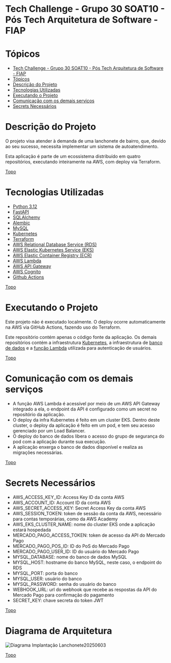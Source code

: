 # Tech Challenge - Grupo 30 SOAT10 - Pós Tech Arquitetura de Software - FIAP

# Tópicos
- [Tech Challenge - Grupo 30 SOAT10 - Pós Tech Arquitetura de Software - FIAP](#tech-challenge---grupo-30-soat10---pós-tech-arquitetura-de-software---fiap)
- [Tópicos](#tópicos)
- [Descrição do Projeto](#descrição-do-projeto)
- [Tecnologias Utilizadas](#tecnologias-utilizadas)
- [Executando o Projeto](#executando-o-projeto)
- [Comunicação com os demais serviços](#comunicação-com-os-demais-serviços)
- [Secrets Necessários](#secrets-necessários)


# Descrição do Projeto

O projeto visa atender à demanda de uma lanchonete de bairro, que, devido ao seu sucesso, necessita implementar um sistema de autoatendimento. 

Esta aplicação é parte de um ecossistema distribuído em quatro repositórios, executando inteiramente na AWS, com deploy via Terraform.

 [Topo](#tópicos)

# Tecnologias Utilizadas
- [Python 3.12](https://www.python.org/downloads/)
- [FastAPI](https://fastapi.tiangolo.com/)
- [SQLAlchemy](https://www.sqlalchemy.org/)
- [Alembic](https://alembic.sqlalchemy.org/)
- [MySQL](https://www.mysql.com/)
- [Kubernetes](https://kubernetes.io/)
- [Terraform](https://developer.hashicorp.com/terraform)
- [AWS Relational Database Service (RDS)](https://aws.amazon.com/pt/rds/)
- [AWS Elastic Kubernetes Service (EKS)](https://aws.amazon.com/pt/eks/)
- [AWS Elastic Container Registry (ECR)](https://aws.amazon.com/pt/ecr/)
- [AWS Lambda](https://aws.amazon.com/pt/lambda/)
- [AWS API Gateway](https://aws.amazon.com/pt/api-gateway/)
- [AWS Cognito](https://aws.amazon.com/pt/cognito/)
- [Github Actions](https://github.com/features/actions)

 [Topo](#tópicos)

# Executando o Projeto
Este projeto não é executado localmente. O deploy ocorre automaticamente na AWS via GitHub Actions, fazendo uso do Terraform.

Este repositório contém apenas o código fonte da aplicação. Os demais repositórios contém a infraestrutura [Kubernetes](https://github.com/tcsoat10/tech-challenger-soat10-phase3-k8s), a infraestrutura de [banco de dados](https://github.com/tcsoat10/tech-challenger-soat10-phase3-db) e a [função Lambda](https://github.com/tcsoat10/tech-challenger-soat10-phase3-lambda) utilizada para autenticação de usuários.

 [Topo](#tópicos)

# Comunicação com os demais serviços

- A função AWS Lambda é acessível por meio de um AWS API Gateway integrado a ela, o endpoint da API é configurado como um secret no repositório da aplicação.
- O deploy da infra Kubernetes é feito em um cluster EKS. Dentro deste cluster, o deploy da aplicação é feito em um pod, e tem seu acesso gerenciado por um Load Balancer.
- O deploy do banco de dados libera o acesso do grupo de segurança do pod com a aplicação durante sua execução.
- A aplicação enxerga o banco de dados disponível e realiza as migrações necessárias.

 [Topo](#tópicos)

# Secrets Necessários
- AWS_ACCESS_KEY_ID: Access Key ID da conta AWS
- AWS_ACCOUNT_ID: Account ID da conta AWS
- AWS_SECRET_ACCESS_KEY: Secret Access Key da conta AWS
- AWS_SESSION_TOKEN: token de sessão da conta da AWS, necessário para contas temporárias, como da AWS Academy
- AWS_EKS_CLUSTER_NAME: nome do cluster EKS onde a aplicação estará hospedada
- MERCADO_PAGO_ACCESS_TOKEN: token de acesso da API do Mercado Pago
- MERCADO_PAGO_POS_ID: ID do PoS do Mercado Pago
- MERCADO_PAGO_USER_ID: ID do usuário do Mercado Pago
- MYSQL_DATABASE: nome do banco de dados MySQL
- MYSQL_HOST: hostname do banco MySQL, neste caso, o endpoint do RDS
- MYSQL_PORT: porta do banco
- MYSQL_USER: usuário do banco
- MYSQL_PASSWORD: senha do usuário do banco
- WEBHOOK_URL: url do webhook que recebe as respostas da API do Mercado Pago para confirmação do pagamento
- SECRET_KEY: chave secreta do token JWT

 [Topo](#tópicos)

# Diagrama de Arquitetura
![Diagrama Implantação Lanchonete20250603](https://github.com/user-attachments/assets/e3b0a0df-547d-4a85-b2fc-08f7dade1c13)

[Topo](#tópicos)
